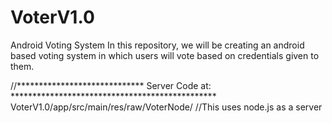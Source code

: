 # VoterV1.0
Android Voting System
In this repository, we will be creating an android based voting system in which users will vote based on credentials given to them.

//***************************** Server Code at: ***********************************************
VoterV1.0/app/src/main/res/raw/VoterNode/
//This uses node.js as a server
